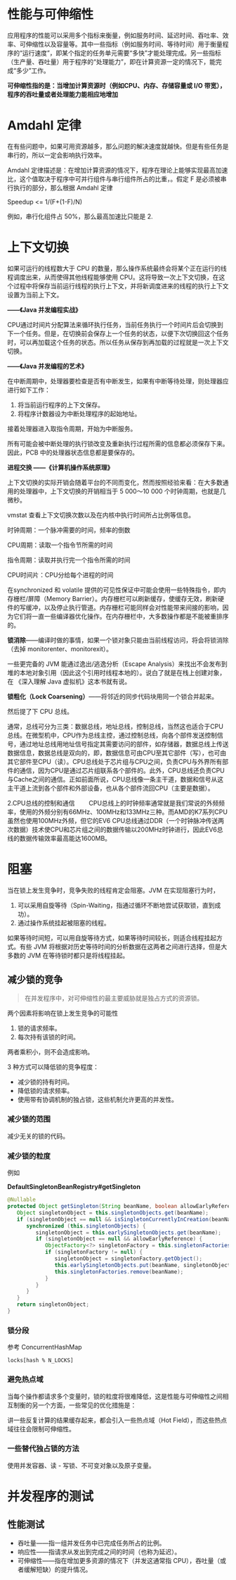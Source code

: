# 性能与可伸缩性

应用程序的性能可以采用多个指标来衡量，例如服务时间、延迟时间、吞吐率、效率、可伸缩性以及容量等。其中一些指标（例如服务时间、等待时间）用于衡量程序的“运行速度”，即某个指定的任务单元需要“多快”才能处理完成。另一些指标（生产量、吞吐量）用于程序的“处理能力”，即在计算资源一定的情况下，能完成“多少”工作。

**可伸缩性指的是：当增加计算资源时（例如CPU、内存、存储容量或 I/O 带宽），程序的吞吐量或者处理能力能相应地增加**

# Amdahl 定律

在有些问题中，如果可用资源越多，那么问题的解决速度就越快。但是有些任务是串行的，所以一定会影响执行效率。

Amdahl 定律描述是：在增加计算资源的情况下，程序在理论上能够实现最高加速比，这个值取决于程序中可并行组件与串行组件所占的比重，。假定 F 是必须被串行执行的部分，那么根据 Amdahl 定律

Speedup <= 1/(F+(1-F)/N)

例如，串行化组件占 50%，那么最高加速比只能是 2.

# 上下文切换

如果可运行的线程数大于 CPU 的数量，那么操作系统最终会将某个正在运行的线程调度出来，从而使得其他线程能够使用 CPU。这将导致一次上下文切换，在这个过程中将保存当前运行线程的执行上下文，并将新调度进来的线程的执行上下文设置为当前上下文。

**——《Java 并发编程实战》**

CPU通过时间片分配算法来循环执行任务，当前任务执行一个时间片后会切换到下一个任务。但是，在切换前会保存上一个任务的状态，以便下次切换回这个任务时，可以再加载这个任务的状态。所以任务从保存到再加载的过程就是一次上下文切换。

**——《Java 并发编程的艺术》**

在中断周期中，处理器要检查是否有中断发生，如果有中断等待处理，则处理器应进行如下工作：

1. 将当前运行程序的上下文保存。
2. 将程序计数器设为中断处理程序的起始地址。

接着处理器进入取指令周期，开始为中断服务。

所有可能会被中断处理的执行锁改变及重新执行过程所需的信息都必须保存下来。因此，PCB 中的处理器状态信息都是要保存的。

**进程交换 ——《计算机操作系统原理》**

上下文切换的实际开销会随着平台的不同而变化，然而按照经验来看：在大多数通用的处理器中，上下文切换的开销相当于 5 000～10 000 个时钟周期，也就是几微秒。

vmstat 查看上下文切换次数以及在内核中执行时间所占比例等信息。



时钟周期：一个脉冲需要的时间，频率的倒数

CPU周期：读取一个指令节所需的时间

指令周期：读取并执行完一个指令所需的时间

CPU时间片：CPU分给每个进程的时间



在synchronized 和 volatile 提供的可见性保证中可能会使用一些特殊指令，即内存栅栏/屏障（Memory Barrier）。内存栅栏可以刷新缓存，使缓存无效，刷新硬件的写缓冲，以及停止执行管道。内存栅栏可能同样会对性能带来间接的影响，因为它们将一直一些编译器优化操作。在内存栅栏中，大多数操作都是不能被重排序的。

**锁消除**——编译时做的事情，如果一个锁对象只能由当前线程访问，将会将锁消除（去掉 monitorenter、monitorexit）。

一些更完备的 JVM 能通过逸出/逃逸分析（Escape Analysis）来找出不会发布到堆的本地对象引用（因此这个引用时线程本地的）。说白了就是在栈上创建对象，在 《深入理解 Java 虚拟机》这本书就有说。

**锁粗化（Lock Coarsening）**——将邻近的同步代码块用同一个锁合并起来。

然后提了下 CPU 总线。

通常，总线可分为三类：数据总线，地址总线，控制总线，当然这也适合于CPU总线。在微型机中，CPU作为总线主控，通过控制总线，向各个部件发送控制信号，通过地址总线用地址信号指定其需要访问的部件，如存储器，数据总线上传送数据信息，数据总线是双向的，即，数据信息可由CPU至其它部件（写），也可由其它部件至CPU（读）。CPU总线处于芯片组与CPU之间，负责CPU与外界所有部件的通信，因为CPU是通过芯片组联系各个部件的。此外，CPU总线还负责CPU与Cache之间的通信。正如前面所说，CPU总线像一条主干道，数据和信号从这主干道上流到各个部件和外部设备，也从各个部件流回CPU（主要是数据）。

2.CPU总线的控制和通信　　
CPU总线上的时钟频率通常就是我们常说的外频频率，使用的外频分别有66MHz、100MHz和133MHz三种。而AMD的K7系列CPU虽然也使用100MHz外频，但它的EV6 CPU总线通过DDR（一个时钟脉冲传送两次数据）技术使CPU和芯片组之间的数据传输以200MHz时钟进行，因此EV6总线的数据传输效率最高能达1600MB。

# 阻塞

当在锁上发生竞争时，竞争失败的线程肯定会阻塞。JVM 在实现阻塞行为时，

1. 可以采用自旋等待（Spin-Waiting，指通过循环不断地尝试获取锁，直到成功）。
2. 通过操作系统挂起被阻塞的线程。

如果等待时间短，可以用自旋等待方式，如果等待时间较长，则适合线程挂起方式。有些 JVM 将根据对历史等待时间的分析数据在这两者之间进行选择，但是大多数的 JVM 在等待锁时都只是将线程挂起。

## 减少锁的竞争

> 在并发程序中，对可伸缩性的最主要威胁就是独占方式的资源锁。

两个因素将影响在锁上发生竞争的可能性

1. 锁的请求频率。
2. 每次持有该锁的时间。

两者乘积小，则不会造成影响。

3 种方式可以降低锁的竞争程度：

+ 减少锁的持有时间。
+ 降低锁的请求频率。
+ 使用带有协调机制的独占锁，这些机制允许更高的并发性。

### 减少锁的范围

减少无关的锁的代码。

### 减少锁的粒度

例如 

**DefaultSingletonBeanRegistry#getSingleton**

```java
@Nullable
protected Object getSingleton(String beanName, boolean allowEarlyReference) {
   Object singletonObject = this.singletonObjects.get(beanName);
   if (singletonObject == null && isSingletonCurrentlyInCreation(beanName)) {
      synchronized (this.singletonObjects) {
         singletonObject = this.earlySingletonObjects.get(beanName);
         if (singletonObject == null && allowEarlyReference) {
            ObjectFactory<?> singletonFactory = this.singletonFactories.get(beanName);
            if (singletonFactory != null) {
               singletonObject = singletonFactory.getObject();
               this.earlySingletonObjects.put(beanName, singletonObject);
               this.singletonFactories.remove(beanName);
            }
         }
      }
   }
   return singletonObject;
}
```

### 锁分段

参考 ConcurrentHashMap

`locks[hash % N_LOCKS]`

### 避免热点域

当每个操作都请求多个变量时，锁的粒度将很难降低，这是性能与可伸缩性之间相互制衡的另一个方面，一些常见的优化措施是：

讲一些反复计算的结果缓存起来，都会引入一些热点域（Hot Field），而这些热点域往往会限制可伸缩性。

### 一些替代独占锁的方法

使用并发容器、读 - 写锁、不可变对象以及原子变量。

# 并发程序的测试

## 性能测试

+ 吞吐量——指一组并发任务中已完成任务所占的比例。
+ 响应性——指请求从发出到完成之间的时间（也称为延迟）。
+ 可伸缩性——指在增加更多资源的情况下（并发这通常指 CPU），吞吐量（或者缓解短缺）的提升情况。
